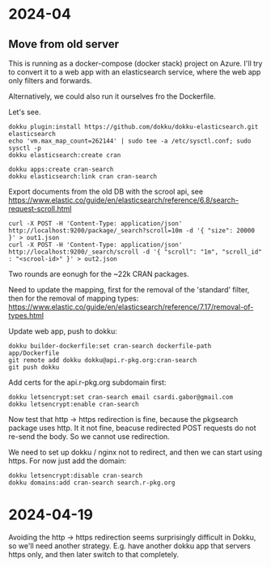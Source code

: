 # 2024-04

## Move from old server

This is running as a docker-compose (docker stack) project on Azure.
I'll try to convert it to a web app with an elasticsearch service,
where the web app only filters and forwards.

Alternatively, we could also run it ourselves fro the Dockerfile.

Let's see.

```
dokku plugin:install https://github.com/dokku/dokku-elasticsearch.git elasticsearch
echo 'vm.max_map_count=262144' | sudo tee -a /etc/sysctl.conf; sudo sysctl -p
dokku elasticsearch:create cran
```

```
dokku apps:create cran-search
dokku elasticsearch:link cran cran-search
```

Export documents from the old DB with the scrool api, see
https://www.elastic.co/guide/en/elasticsearch/reference/6.8/search-request-scroll.html

```
curl -X POST -H 'Content-Type: application/json' http://localhost:9200/package/_search?scroll=10m -d '{ "size": 20000 }' > out1.json
curl -X POST -H 'Content-Type: application/json' http://localhost:9200/_search/scroll -d '{ "scroll": "1m", "scroll_id" : "<scrool-id>" }' > out2.json
```

Two rounds are eonugh for the ~22k CRAN packages.

Need to update the mapping, first for the removal of the 'standard' filter,
then for the removal of mapping types:
https://www.elastic.co/guide/en/elasticsearch/reference/7.17/removal-of-types.html

Update web app, push to dokku:

```
dokku builder-dockerfile:set cran-search dockerfile-path app/Dockerfile
git remote add dokku dokku@api.r-pkg.org:cran-search
git push dokku
```

Add certs for the api.r-pkg.org subdomain first:
```
dokku letsencrypt:set cran-search email csardi.gabor@gmail.com
dokku letsencrypt:enable cran-search
```

Now test that http -> https redirection is fine, because the pkgsearch package
uses http. It it not fine, beacuse redirected POST requests do not re-send the
body. So we cannot use redirection.

We need to set up dokku / nginx not to redirect, and then we can start using
https. For now just add the domain:
```
dokku letsencrypt:disable cran-search
dokku domains:add cran-search search.r-pkg.org
```

# 2024-04-19

Avoiding the http -> https redirection seems surprisingly difficult
in Dokku, so we'll need another strategy. E.g. have another dokku app
that servers https only, and then later switch to that completely.
